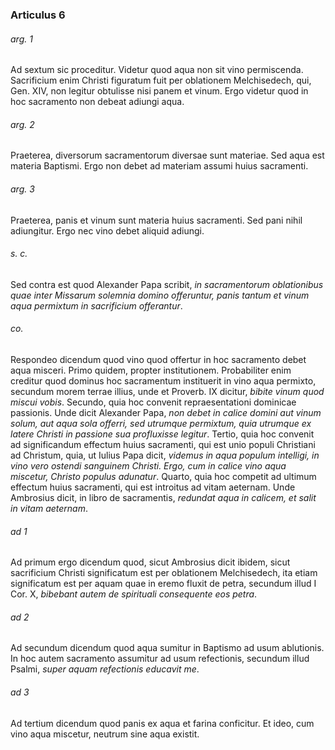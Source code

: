 ### Articulus 6

###### arg. 1
Ad sextum sic proceditur. Videtur quod aqua non sit vino permiscenda. Sacrificium enim Christi figuratum fuit per oblationem Melchisedech, qui, Gen. XIV, non legitur obtulisse nisi panem et vinum. Ergo videtur quod in hoc sacramento non debeat adiungi aqua.

###### arg. 2
Praeterea, diversorum sacramentorum diversae sunt materiae. Sed aqua est materia Baptismi. Ergo non debet ad materiam assumi huius sacramenti.

###### arg. 3
Praeterea, panis et vinum sunt materia huius sacramenti. Sed pani nihil adiungitur. Ergo nec vino debet aliquid adiungi.

###### s. c.
Sed contra est quod Alexander Papa scribit, *in sacramentorum oblationibus quae inter Missarum solemnia domino offeruntur, panis tantum et vinum aqua permixtum in sacrificium offerantur*.

###### co.
Respondeo dicendum quod vino quod offertur in hoc sacramento debet aqua misceri. Primo quidem, propter institutionem. Probabiliter enim creditur quod dominus hoc sacramentum instituerit in vino aqua permixto, secundum morem terrae illius, unde et Proverb. IX dicitur, *bibite vinum quod miscui vobis*. Secundo, quia hoc convenit repraesentationi dominicae passionis. Unde dicit Alexander Papa, *non debet in calice domini aut vinum solum, aut aqua sola offerri, sed utrumque permixtum, quia utrumque ex latere Christi in passione sua profluxisse legitur*. Tertio, quia hoc convenit ad significandum effectum huius sacramenti, qui est unio populi Christiani ad Christum, quia, ut Iulius Papa dicit, *videmus in aqua populum intelligi, in vino vero ostendi sanguinem Christi. Ergo, cum in calice vino aqua miscetur, Christo populus adunatur*. Quarto, quia hoc competit ad ultimum effectum huius sacramenti, qui est introitus ad vitam aeternam. Unde Ambrosius dicit, in libro de sacramentis, *redundat aqua in calicem, et salit in vitam aeternam*.

###### ad 1
Ad primum ergo dicendum quod, sicut Ambrosius dicit ibidem, sicut sacrificium Christi significatum est per oblationem Melchisedech, ita etiam significatum est per aquam quae in eremo fluxit de petra, secundum illud I Cor. X, *bibebant autem de spirituali consequente eos petra*.

###### ad 2
Ad secundum dicendum quod aqua sumitur in Baptismo ad usum ablutionis. In hoc autem sacramento assumitur ad usum refectionis, secundum illud Psalmi, *super aquam refectionis educavit me*.

###### ad 3
Ad tertium dicendum quod panis ex aqua et farina conficitur. Et ideo, cum vino aqua miscetur, neutrum sine aqua existit.

